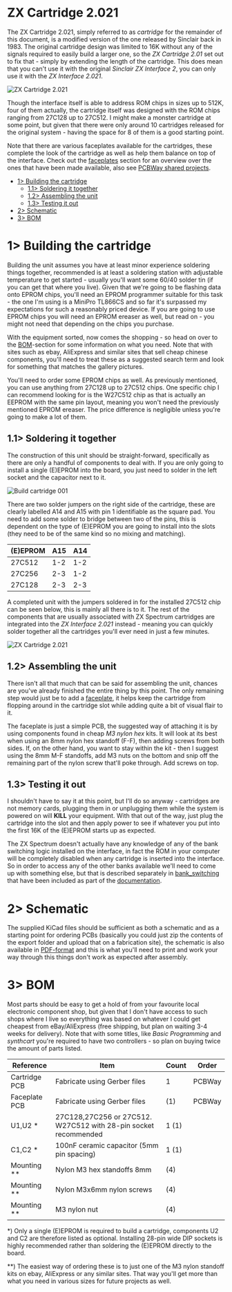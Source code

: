 # ZX Cartridge 2.021
The ZX Cartridge 2.021, simply referred to as *cartridge* for the remainder of this document, is a modified version of the one released by Sinclair back in 1983. The original cartridge design was limited to 16K without any of the signals required to easily build a larger one, so the *ZX Cartridge 2.01* set out to fix that - simply by extending the length of the cartridge. This does mean that you can't use it with the original *Sinclair ZX Interface 2*, you can only use it with the *ZX Interface 2.021*.

![ZX Cartridge 2.021](https://github.com/tebl/ZX-Interface-2.021/raw/main/gallery/build_cartridge_004.jpg)

Though the interface itself is able to address ROM chips in sizes up to 512K, four of them actually, the cartridge itself was designed with the ROM chips ranging from 27C128 up to 27C512. I might make a monster cartridge at some point, but given that there were only around 10 cartridges released for the original system - having the space for 8 of them is a good starting point.

Note that there are various faceplates available for the cartridges, these complete the look of the cartridge as well as help them balance on top of the interface. Check out the [faceplates](https://github.com/tebl/ZX-Interface-2.021/tree/main/faceplates) section for an overview over the ones that have been made available, also see [PCBWay shared projects](https://www.pcbway.com/project/shareproject/?tag=ZX%20Interface%202.021).

- [1> Building the cartridge](#1-building-the-cartridge)
  - [1.1> Soldering it together](#11-soldering-it-together)
  - [1.2> Assembling the unit](#12-assembling-the-unit)
  - [1.3> Testing it out](#13-testing-it-out)
- [2> Schematic](#2-schematic)
- [3> BOM](#3-bom)

# 1> Building the cartridge
Building the unit assumes you have at least minor experience soldering things together, recommended is at least a soldering station with adjustable temperature to get started - usually you'll want some 60/40 solder tin (if you can get that where you live). Given that we're going to be flashing data onto EPROM chips, you'll need an EPROM programmer suitable for this task - the one I'm using is a MiniPro TL866CS and so far it's surpassed my expectations for such a reasonably priced device. If you are going to use EPROM chips you will need an EPROM ereaser as well, but read on - you might not need that depending on the chips you purchase.

With the equipment sorted, now comes the shopping - so head on over to the [BOM](#3-bom)-section for some information on what you need. Note that with sites such as ebay, AliExpress and similar sites that sell cheap chinese components, you'll need to treat these as a suggested search term and look for something that matches the gallery pictures.

You'll need to order some EPROM chips as well. As previously mentioned, you can use anything from 27C128 up to 27C512 chips. One specific chip I can recommend looking for is the W27C512 chip as that is actually an EEPROM with the same pin layout, meaning you won't need the previously mentioned EPROM ereaser. The price difference is negligible unless you're going to make a lot of them.

## 1.1> Soldering it together
The construction of this unit should be straight-forward, specifically as there are only a handful of components to deal with. If you are only going to install a single (E)EPROM into the board, you just need to solder in the left socket and the capacitor next to it.

![Build cartridge 001](https://github.com/tebl/ZX-Interface-2.021/raw/main/gallery/build_cartridge_001.jpg)

There are two solder jumpers on the right side of the cartridge, these are clearly labelled A14 and A15 with pin 1 identifiable as the square pad. You need to add some solder to bridge between two of the pins, this is dependent on the type of (E)EPROM you are going to install into the slots (they need to be of the same kind so no mixing and matching).

| (E)EPROM | A15 | A14 |
| -------- | --- | --- |
| 27C512   | 1-2 | 1-2 |     
| 27C256   | 2-3 | 1-2 |     
| 27C128   | 2-3 | 2-3 |     

A completed unit with the jumpers soldered in for the installed 27C512 chip can be seen below, this is mainly all there is to it. The rest of the components that are usually associated with ZX Spectrum cartridges are integrated into the *ZX Interface 2.021* instead - meaning you can quickly solder together all the cartridges you'll ever need in just a few minutes.

![ZX Cartridge 2.021](https://github.com/tebl/ZX-Interface-2.021/raw/main/gallery/build_cartridge_004.jpg)

## 1.2> Assembling the unit
There isn't all that much that can be said for assembling the unit, chances are you've already finished the entire thing by this point. The only remaining step would just be to add a [faceplate](https://github.com/tebl/ZX-Interface-2.021/tree/main/faceplates), it helps keep the cartridge from flopping around in the cartridge slot while adding quite a bit of visual flair to it.

The faceplate is just a simple PCB, the suggested way of attaching it is by using components found in cheap *M3 nylon hex* kits. It will look at its best when using an 8mm nylon hex standoff (F-F), then adding screws from both sides. If, on the other hand, you want to stay within the kit - then I suggest using the 8mm M-F standoffs, add M3 nuts on the bottom and snip off the remaining part of the nylon screw that'll poke through. Add screws on top.

## 1.3> Testing it out
I shouldn't have to say it at this point, but I'll do so anyway - cartridges are not memory cards, plugging them in or unplugging them while the system is powered on will **KILL** your equipment. With that out of the way, just plug the cartridge into the slot and then apply power to see if whatever you put into the first 16K of the (E)EPROM starts up as expected.

The ZX Spectrum doesn't actually have any knowledge of any of the bank switching logic installed on the interface, in fact the ROM in your computer will be completely disabled when any cartridge is inserted into the interface. So in order to access any of the other banks available we'll need to come up with something else, but that is described separately in [bank_switching](https://github.com/tebl/ZX-Interface-2.021/blob/main/documentation/bank_switching.md) that have been included as part of the [documentation](https://github.com/tebl/ZX-Interface-2.021/tree/main/documentation).

# 2> Schematic
The supplied KiCad files should be sufficient as both a schematic and as a  starting point for ordering PCBs (basically you could just zip the contents of the export folder and upload that on a fabrication site), the schematic is also available in [PDF-format](https://github.com/tebl/ZX-Interface-2.021/tree/main/documentation/schematic) and this is what you'll need to print and work your way through this things don't work as expected after assembly.

# 3> BOM
Most parts should be easy to get a hold of from your favourite local electronic component shop, but given that I don't have access to such shops where I live so everything was based on whatever I could get cheapest from eBay/AliExpress (free shipping, but plan on waiting 3-4 weeks for delivery). Note that with some titles, like *Basic Programming* and *synthcart* you're required to have two controllers - so plan on buying twice the amount of parts listed.

| Reference             | Item                                                              | Count | Order  |
| --------------------- | ----------------------------------------------------------------- | ----- | ------ |
| Cartridge PCB         | Fabricate using Gerber files                                      |     1 | PCBWay
| Faceplate PCB         | Fabricate using Gerber files                                      |    (1)| PCBWay
| U1,U2 *               | 27C128,27C256 or 27C512. W27C512 with 28-pin socket recommended   |  1 (1)|
| C1,C2 *               | 100nF ceramic capacitor (5mm pin spacing)                         |  1 (1)|
| Mounting **           | Nylon M3 hex standoffs 8mm                                        |    (4)|
| Mounting **           | Nylon M3x6mm nylon screws                                         |    (4)|
| Mounting **           | M3 nylon nut                                                      |    (4)|  

*) Only a single (E)EPROM is required to build a cartridge, components U2 and C2 are therefore listed as optional. Installing 28-pin wide DIP sockets is highly recommended rather than soldering the (E)EPROM directly to the board.

**) The easiest way of ordering these is to just one of the M3 nylon standoff kits on ebay, AliExpress or any similar sites. That way you'll get more than what you need in various sizes for future projects as well.
